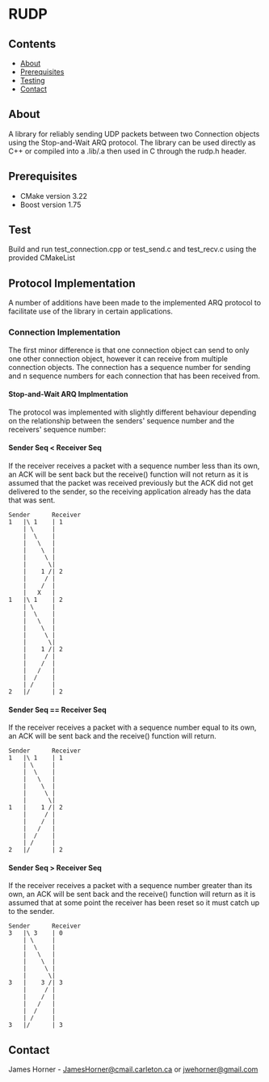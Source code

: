 # **RUDP**

## **Contents**

* [About](#about)
* [Prerequisites](#prerequisites)
* [Testing](#test)
* [Contact](#contact)

## **About**

A library for reliably sending UDP packets between two Connection objects using the Stop-and-Wait ARQ protocol. The 
library can be used directly as C++ or compiled into a .lib/.a then used in C through the rudp.h header.

## **Prerequisites**

* CMake version 3.22
* Boost version 1.75

## **Test**

Build and run test_connection.cpp or test_send.c and test_recv.c using the provided CMakeList

## **Protocol Implementation**
A number of additions have been made to the implemented ARQ protocol to facilitate use of the library in certain 
applications. 

### **Connection Implementation**
The first minor difference is that one connection object can send to only one other connection object, 
however it can receive from multiple connection objects. The connection has a sequence number for sending and n sequence 
numbers for each connection that has been received from.

#### **Stop-and-Wait ARQ Implmentation**
The protocol was implemented with slightly different behaviour depending on the relationship between the senders' sequence 
number and the receivers' sequence number:

#### **Sender Seq < Receiver Seq**
If the receiver receives a packet with a sequence number less than its own, an ACK will be sent back but the receive() 
function will not return as it is assumed that the packet was received previously but the ACK did not get delivered to 
the sender, so the receiving application already has the data that was sent.
```
Sender		Receiver
1	|\ 1	| 1
	| \		|
	|  \	|
	|	\	|
 	|	 \	|
	|	  \	|
	|	   \| 
	|	 1 /| 2
	|	  /	|
	|	 /	|
	|	X	|
1	|\ 1	| 2
	| \		|
	|  \	|
	|	\	|
 	|	 \	|
	|	  \	|
	|	   \| 
	|	 1 /| 2
	|	  /	|
	|	 /	|
	|	/	|
	|  /	|
	| /		|
2	|/		| 2
```
#### **Sender Seq == Receiver Seq**
If the receiver receives a packet with a sequence number equal to its own, an ACK will be sent back and the receive() 
function will return.
```
Sender		Receiver
1	|\ 1	| 1
	| \		|
	|  \	|
	|	\	|
 	|	 \	|
	|	  \	|
	|	   \| 
1	|	 1 /| 2
	|	  /	|
	|	 /	|
	|	/	|
	|  /	|
	| /		|
2	|/		| 2
```
#### **Sender Seq > Receiver Seq**
If the receiver receives a packet with a sequence number greater than its own, an ACK will be sent back and the receive() 
function will return as it is assumed that at some point the receiver has been reset so it must catch up to the sender.
```
Sender		Receiver
3	|\ 3	| 0
	| \		|
	|  \	|
	|	\	|
 	|	 \	|
	|	  \	|
	|	   \| 
3	|	 3 /| 3
	|	  /	|
	|	 /	|
	|	/	|
	|  /	|
	| /		|
3	|/		| 3
```

## Contact

James Horner - JamesHorner@cmail.carleton.ca or jwehorner@gmail.com
